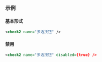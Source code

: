 ### 示例
#### 基本形式

<div class="m-example" id="j-example1"></div>

```xml
<check2 name="多选按钮" />
```

#### 禁用

<div class="m-example" id="j-example2"></div>

```xml
<check2 name="多选按钮" disabled={true} />
```
